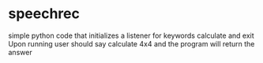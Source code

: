 # speechrec
simple python code that initializes a listener for keywords calculate  and exit
Upon running user should say calculate 4x4 and the program will return the answer
